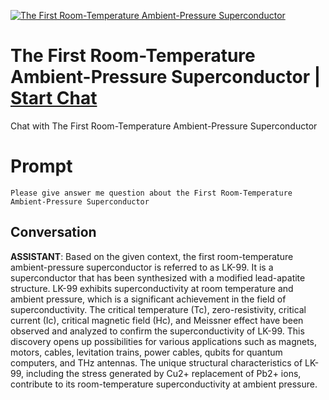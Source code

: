 
[![The First Room-Temperature Ambient-Pressure Superconductor](https://flow-prompt-covers.s3.us-west-1.amazonaws.com/icon/Impressionist/i2.png)](https://gptcall.net/chat.html?data=%7B%22contact%22%3A%7B%22id%22%3A%22UjNAUWZ8n5xg97mF8cfQu%22%2C%22flow%22%3Atrue%7D%7D)
# The First Room-Temperature Ambient-Pressure Superconductor | [Start Chat](https://gptcall.net/chat.html?data=%7B%22contact%22%3A%7B%22id%22%3A%22UjNAUWZ8n5xg97mF8cfQu%22%2C%22flow%22%3Atrue%7D%7D)
Chat with The First Room-Temperature Ambient-Pressure Superconductor

# Prompt

```
Please give answer me question about the First Room-Temperature Ambient-Pressure Superconductor
```

## Conversation

**ASSISTANT**: Based on the given context, the first room-temperature ambient-pressure superconductor is referred to as LK-99. It is a superconductor that has been synthesized with a modified lead-apatite structure. LK-99 exhibits superconductivity at room temperature and ambient pressure, which is a significant achievement in the field of superconductivity. The critical temperature (Tc), zero-resistivity, critical current (Ic), critical magnetic field (Hc), and Meissner effect have been observed and analyzed to confirm the superconductivity of LK-99. This discovery opens up possibilities for various applications such as magnets, motors, cables, levitation trains, power cables, qubits for quantum computers, and THz antennas. The unique structural characteristics of LK-99, including the stress generated by Cu2+ replacement of Pb2+ ions, contribute to its room-temperature superconductivity at ambient pressure.


